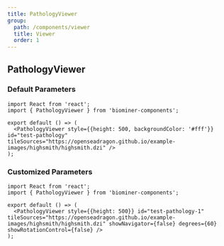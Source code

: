 ```yaml
---
title: PathologyViewer
group:
  path: /components/viewer
  title: Viewer
  order: 1
---
```


## PathologyViewer

### Default Parameters

```tsx
import React from 'react';
import { PathologyViewer } from 'biominer-components';

export default () => (
  <PathologyViewer style={{height: 500, backgroundColor: '#fff'}} id="test-pathology" tileSources="https://openseadragon.github.io/example-images/highsmith/highsmith.dzi" />
);
```

### Customized Parameters

```tsx
import React from 'react';
import { PathologyViewer } from 'biominer-components';

export default () => (
  <PathologyViewer style={{height: 500}} id="test-pathology-1" tileSources="https://openseadragon.github.io/example-images/highsmith/highsmith.dzi" showNavigator={false} degrees={60} showRotationControl={false} />
);
```

<API></API>
